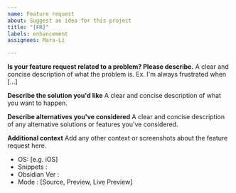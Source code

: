 ```yaml
---
name: Feature request
about: Suggest an idea for this project
title: "[FR]"
labels: enhancement
assignees: Mara-Li

---
```


**Is your feature request related to a problem? Please describe.**
A clear and concise description of what the problem is. Ex. I'm always frustrated when [...]

**Describe the solution you'd like**
A clear and concise description of what you want to happen.

**Describe alternatives you've considered**
A clear and concise description of any alternative solutions or features you've considered.

**Additional context**
Add any other context or screenshots about the feature request here.

 - OS: [e.g. iOS]
 - Snippets : 
- Obsidian Ver :
- Mode : [Source, Preview, Live Preview]

